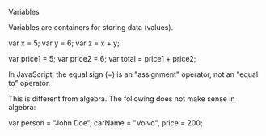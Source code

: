
Variables

Variables are containers for storing data (values).




var x = 5;
var y = 6;
var z = x + y;




var price1 = 5;
var price2 = 6;
var total = price1 + price2;


In JavaScript, the equal sign (=) is an "assignment" operator, not an "equal to" operator.

This is different from algebra. The following does not make sense in algebra:




 <p id="demo"></p>

<script>
var carName = "Volvo";
document.getElementById("demo").innerHTML = carName;
</script> 


var person = "John Doe", carName = "Volvo", price = 200;









